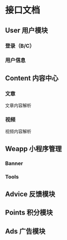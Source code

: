 # 接口文档


## User 用户模块

### 登录（B/C）

### 用户信息

## Content 内容中心

### 文章

文章内容解析

### 视频

视频内容解析

## Weapp 小程序管理

### Banner

### Tools

## Advice 反馈模块

## Points 积分模块

## Ads 广告模块
